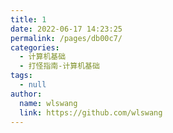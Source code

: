 ```yaml
---
title: 1
date: 2022-06-17 14:23:25
permalink: /pages/db00c7/
categories: 
  - 计算机基础
  - 打怪指南-计算机基础
tags: 
  - null
author: 
  name: wlswang
  link: https://github.com/wlswang
---
```


